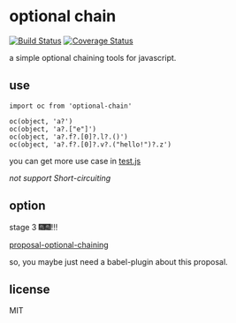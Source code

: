 # optional chain

[![Build Status](https://travis-ci.org/cbbfcd/optional-chian.svg?branch=master)](https://travis-ci.org/cbbfcd/optional-chian)
[![Coverage Status](https://coveralls.io/repos/github/cbbfcd/optional-chian/badge.svg?branch=master)](https://coveralls.io/github/cbbfcd/optional-chian?branch=master)

a simple optional chaining tools for javascript.

## use

```
import oc from 'optional-chain'

oc(object, 'a?')
oc(object, 'a?.["e"]')
oc(object, 'a?.f?.[0]?.l?.()')
oc(object, 'a?.f?.[0]?.v?.("hello!")?.z')
```

you can get more use case in [test.js](./test.js)

*not support Short-circuiting*

## option

stage 3 🎆🎆!!!

[proposal-optional-chaining](https://github.com/tc39/proposal-optional-chaining)

so, you maybe just need a babel-plugin about this proposal.


## license

MIT